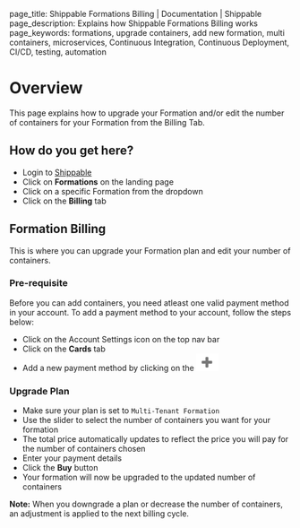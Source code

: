 page_title: Shippable Formations Billing | Documentation | Shippable
page_description: Explains how Shippable Formations Billing works
page_keywords: formations, upgrade containers, add new formation, multi containers, microservices, Continuous Integration, Continuous Deployment, CI/CD, testing, automation

# Overview

This page explains how to upgrade your Formation and/or edit the number of containers for your Formation from the Billing Tab.

## How do you get here?

- Login to [Shippable](https://shippable.com)
- Click on **Formations** on the landing page
- Click on a specific Formation from the dropdown
- Click on the **Billing** tab

## Formation Billing

This is where you can upgrade your Formation plan and edit your number of containers.

### Pre-requisite

Before you can add containers, you need atleast one valid payment method in your account. To add a payment method to your account, follow the steps below:

- Click on the Account Settings icon on the top nav bar
- Click on the **Cards** tab
- Add a new payment method by clicking on the ![add icon](images/add_icon.gif)

### Upgrade Plan

- Make sure your plan is set to `Multi-Tenant Formation`
- Use the slider to select the number of containers you want for your formation
- The total price automatically updates to reflect the price you will pay for the number of containers chosen
- Enter your payment details
- Click the **Buy** button
- Your formation will now be upgraded to the updated number of containers

**Note:**
When you downgrade a plan or decrease the number of containers, an adjustment is applied to the next billing cycle.
